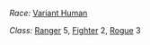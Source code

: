 *Race:* [Variant Human](http://dnd5e.wikidot.com/human)

*Class:* [Ranger](http://dnd5e.wikidot.com/ranger) 5, [Fighter](http://dnd5e.wikidot.com/fighter) 2, [Rogue](http://dnd5e.wikidot.com/rogue) 3